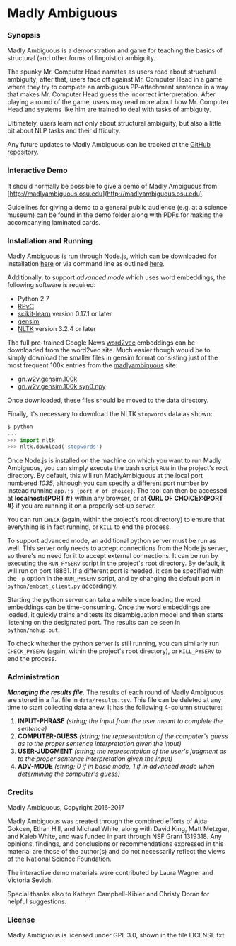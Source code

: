 # Madly Ambiguous

### Synopsis

Madly Ambiguous is a demonstration and game for teaching the basics of structural (and other forms of linguistic) ambiguity.

The spunky Mr. Computer Head narrates as users read about structural ambiguity; after that, users face off against Mr. Computer Head in a game where they try to complete an ambiguous PP-attachment sentence in a way that makes Mr. Computer Head guess the incorrect interpretation. After playing a round of the game, users may read more about how Mr. Computer Head and systems like him are trained to deal with tasks of ambiguity.

Ultimately, users learn not only about structural ambiguity, but also a little bit about NLP tasks and their difficulty.

Any future updates to Madly Ambiguous can be tracked at the [GitHub repository](https://github.com/ajdagokcen/madlyambiguous-repo).

### Interactive Demo

It should normally be possible to give a demo of Madly Ambiguous from [http://madlyambiguous.osu.edu](http://madlyambiguous.osu.edu).

Guidelines for giving a demo to a general public audience (e.g. at a science museum) can be found in the demo folder along with PDFs for making the accompanying laminated cards.

### Installation and Running

Madly Ambiguous is run through Node.js, which can be downloaded for installation [here](https://nodejs.org/en/download/) or via command line as outlined [here](https://nodejs.org/en/download/package-manager/).

Additionally, to support *advanced mode* which uses word embeddings, the following software is required:

* Python 2.7
* [RPyC](https://rpyc.readthedocs.io/en/latest/)
* [scikit-learn](http://scikit-learn.org/stable/install.html) version 0.17.1 or later 
* [gensim](http://radimrehurek.com/gensim/install.html)
* [NLTK](http://www.nltk.org/install.html) version 3.2.4 or later 

The full pre-trained Google News [word2vec](https://code.google.com/archive/p/word2vec/) embeddings can be downloaded from the word2vec site.  Much easier though would be to simply download the smaller files in gensim format consisting just of the most frequent 100k entries from the [madlyambiguous](http://madlyambiguous.osu.edu) site:

* [gn.w2v.gensim.100k](http://madlyambiguous.osu.edu:1035/data/gn.w2v.gensim.100k)
* [gn.w2v.gensim.100k.syn0.npy](http://madlyambiguous.osu.edu:1035/data/gn.w2v.gensim.100k.syn0.npy)

Once downloaded, these files should be moved to the data directory.

Finally, it's necessary to download the NLTK `stopwords` data as shown:

```python
$ python
...
>>> import nltk
>>> nltk.download('stopwords')
```

Once Node.js is installed on the machine on which you want to run Madly Ambiguous, you can simply execute the bash script `RUN` in the project's root directory. By default, this will run MadlyAmbiguous at the local port numbered *1035*, although you can specify a different port number by instead running `app.js {port # of choice}`. The tool can then be accessed at **localhost:{PORT #}** within any browser, or at **{URL OF CHOICE}:{PORT #}** if you are running it on a properly set-up server.

You can run `CHECK` (again, within the project's root directory) to ensure that everything is in fact running, or `KILL` to end the process.

To support advanced mode, an additional python server must be run as well.  This server only needs to accept connections from the Node.js server, so there's no need for it to accept external connections.  It can be run by executing the `RUN_PYSERV` script in the project's root directory.  By default, it will run on port 18861.  If a different port is needed, it can be specified with the `-p` option in the `RUN_PYSERV` script, and by changing the default port in `python/embcat_client.py` accordingly.

Starting the python server can take a while since loading the word embeddings can be time-consuming.  Once the word embeddings are loaded, it quickly trains and tests its disambiguation model and then starts listening on the designated port.  The results can be seen in `python/nohup.out`.

To check whether the python server is still running, you can similarly run `CHECK_PYSERV` (again, within the project's root directory), or `KILL_PYSERV` to end the process.

### Administration

***Managing the results file.*** The results of each round of Madly Ambiguous are stored in a flat file in `data/results.tsv`.  This file can be deleted at any time to start collecting data anew.  It has the following 4-column structure:

1. **INPUT-PHRASE** *(string; the input from the user meant to complete the sentence)*
2. **COMPUTER-GUESS** *(string; the representation of the computer's guess as to the proper sentence interpretation given the input)*
3. **USER-JUDGMENT** *(string; the representation of the user's judgment as to the proper sentence interpretation given the input)*
4. **ADV-MODE** *(string; 0 if in basic mode, 1 if in advanced mode when determining the computer's guess)*

### Credits

Madly Ambiguous, Copyright 2016-2017

Madly Ambiguous was created through the combined efforts of Ajda Gokcen, Ethan Hill, and Michael White, along with David King, Matt Metzger, and Kaleb White, and was funded in part through NSF Grant 1319318.  Any opinions, findings, and conclusions or recommendations expressed in this material are those of the author(s) and do not necessarily reflect the views of the National Science Foundation.

The interactive demo materials were contributed by Laura Wagner and Victoria Sevich.

Special thanks also to Kathryn Campbell-Kibler and Christy Doran for helpful suggestions.

### License

Madly Ambiguous is licensed under GPL 3.0, shown in the file LICENSE.txt.

